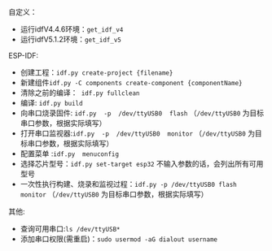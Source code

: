 自定义：

- 运行idfV4.4.6环境：`get_idf_v4`
- 运行idfV5.1.2环境：`get_idf_v5`

ESP-IDF:
- 创建工程：`idf.py create-project {filename}` 
- 新建组件`idf.py -C components create-component {componentName}`
- 清除之前的编译：` idf.py fullclean`           
- 编译:  `idf.py build`          
- 向串口烧录固件: `idf.py  -p  /dev/ttyUSB0  flash`    （`/dev/ttyUSB0`  为目标串口参数，根据实际填写）            
- 打开串口监视器:`idf.py  -p  /dev/ttyUSB0  monitor`   （`/dev/ttyUSB0`  为目标串口参数，根据实际填写）   
-  配置菜单 :`idf.py  menuconfig  `             
- 选择芯片型号：` idf.py set-target esp32 `  不输入参数的话，会列出所有可用型号
- 一次性执行构建、烧录和监视过程：`idf.py -p /dev/ttyUSB0 flash monitor`  （`/dev/ttyUSB0`  为目标串口参数，根据实际填写）   

其他:

- 查询可用串口:`ls /dev/ttyUSB*`
- 添加串口权限(需重启)：`sudo usermod -aG dialout username`
